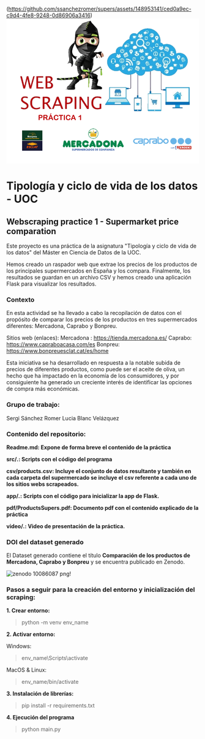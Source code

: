 
(https://github.com/ssanchezromer/supers/assets/148953141/ced0a9ec-c9d4-4fe8-9248-0d86906a3416)![Header](/app/static/imagen_cabecera.png)

# Tipología y ciclo de vida de los datos - UOC
## Webscraping practice 1 - Supermarket price comparation
Este proyecto es una práctica de la asignatura "Tipología y ciclo de vida de los datos" del Máster en Ciencia de Datos de la UOC.

Hemos creado un raspador web que extrae los precios de los productos de los principales supermercados en España y los compara.
Finalmente, los resultados se guardan en un archivo CSV y hemos creado una aplicación Flask para visualizar los resultados.

### Contexto
En esta actividad se ha llevado a cabo la recopilación de datos con el propósito de comparar los precios de los productos en tres supermercados diferentes: Mercadona, Caprabo y Bonpreu. 

Sitios web (enlaces):
Mercadona : https://tienda.mercadona.es/ 
Caprabo: https://www.capraboacasa.com/es 
Bonpreu: https://www.bonpreuesclat.cat/es/home 

Esta iniciativa se ha desarrollado en respuesta a la notable subida de precios de diferentes productos, como puede ser el aceite de oliva, un hecho que ha impactado en la economía de los consumidores, y por consiguiente ha generado un creciente interés de identificar las opciones de compra más económicas. 



### Grupo de trabajo: 

Sergi Sánchez Romer
Lucia Blanc Velázquez





### Contenido del repositorio:

**Readme.md: Expone de forma breve el contenido de la práctica**

**src/*.*: Scripts con el código del programa**

**csv/products.csv: Incluye el conjunto de datos resultante y también en cada carpeta del supermercado se incluye el csv referente a cada uno de los sitios webs scrapeados.**

**app/*.*: Scripts con el código para inicializar la app de Flask.**

**pdf/ProductsSupers.pdf: Documento pdf con el contenido explicado de la práctica**

**video/*.*: Video de presentación de la práctica.**




### DOI del dataset generado
El Dataset generado contiene el título **Comparación de los productos de Mercadona, Caprabo y Bonpreu** y se encuentra publicado en Zenodo. 

![zenodo 10086087 png](https://github.com/ssanchezromer/supers/assets/148953141/56f8f9f2-c2c9-4e00-b5ab-aa44bda9af12)!





### Pasos a seguir para la creación del entorno y inicialización del scraping: 
**1. Crear entorno:**

> python -m venv env_name

**2. Activar entorno:**

  Windows:
  
> env_name\Scripts\activate

  MacOS & Linux:

> env_name/bin/activate

**3. Instalación de librerías:**

> pip install -r requirements.txt

**4. Ejecución del programa**

> python main.py
